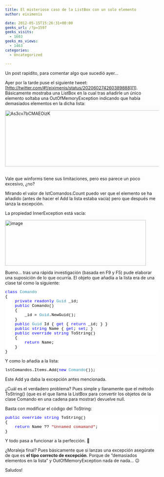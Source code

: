 ```yaml
---
title: El misterioso caso de la ListBox con un solo elemento
author: eiximenis

date: 2012-05-15T15:26:31+00:00
geeks_url: /?p=1597
geeks_visits:
  - 1603
geeks_ms_views:
  - 1463
categories:
  - Uncategorized

---
```

Un post rapidito, para comentar algo que sucedió ayer…

Ayer por la tarde puse el siguiente tweet: [http://twitter.com/#!/eiximenis/status/202060274260389888][1]. Básicamente mostraba una ListBox en la cual tras añadirle un único elemento soltaba una OutOfMemoryException indicando que había demasiados elementos en la dicha lista:

[<img style="border-right-width: 0px; display: inline; border-top-width: 0px; border-bottom-width: 0px; border-left-width: 0px" title="As3cv7bCMAEOizK" border="0" alt="As3cv7bCMAEOizK" src="http://geeks.ms/cfs-file.ashx/__key/CommunityServer.Blogs.Components.WeblogFiles/etomas/As3cv7bCMAEOizK_5F00_thumb_5F00_4BA83636.png" width="506" height="184" />][2]&#160;

Vale que winforms tiene sus limitaciones, pero eso parece un poco excesivo, ¿no?

Mirando el valor de lstComandos.Count puedo ver que el elemento se ha añadido (antes de hacer el Add la lista estaba vacía) pero que después me lanza la excepción.

La propiedad InnerException está vacía:

[<img style="border-right-width: 0px; display: inline; border-top-width: 0px; border-bottom-width: 0px; border-left-width: 0px" title="image" border="0" alt="image" src="http://geeks.ms/cfs-file.ashx/__key/CommunityServer.Blogs.Components.WeblogFiles/etomas/image_5F00_thumb_5F00_6C51908C.png" width="461" height="149" />][3] 

Bueno… tras una rápida investigación (basada en F9 y F5) pude elaborar una suposición de lo que ocurría. El objeto que añadía a la lista era de una clase tal como la siguiente:

<div style="font-family: courier new; background: white; color: black; font-size: 10pt">
  <p style="margin: 0px">
    <span style="color: blue">class</span> <span style="color: #2b91af">Comando</span>
  </p>
  
  <p style="margin: 0px">
    {
  </p>
  
  <p style="margin: 0px">
    &#160;&#160;&#160; <span style="color: blue">private</span> <span style="color: blue">readonly</span> <span style="color: #2b91af">Guid</span> _id;
  </p>
  
  <p style="margin: 0px">
    &#160;&#160;&#160; <span style="color: blue">public</span> Comando()
  </p>
  
  <p style="margin: 0px">
    &#160;&#160;&#160; {
  </p>
  
  <p style="margin: 0px">
    &#160;&#160;&#160;&#160;&#160;&#160;&#160; _id = <span style="color: #2b91af">Guid</span>.NewGuid();
  </p>
  
  <p style="margin: 0px">
    &#160;&#160;&#160; }
  </p>
  
  <p style="margin: 0px">
    &#160;&#160;&#160; <span style="color: blue">public</span> <span style="color: #2b91af">Guid</span> Id { <span style="color: blue">get</span> { <span style="color: blue">return</span> _id; } }
  </p>
  
  <p style="margin: 0px">
    &#160;&#160;&#160; <span style="color: blue">public</span> <span style="color: blue">string</span> Name { <span style="color: blue">get</span>; <span style="color: blue">set</span>; }
  </p>
  
  <p style="margin: 0px">
    &#160;&#160;&#160; <span style="color: blue">public</span> <span style="color: blue">override</span> <span style="color: blue">string</span> ToString()
  </p>
  
  <p style="margin: 0px">
    &#160;&#160;&#160; {
  </p>
  
  <p style="margin: 0px">
    &#160;&#160;&#160;&#160;&#160;&#160;&#160; <span style="color: blue">return</span> Name;
  </p>
  
  <p style="margin: 0px">
    &#160;&#160;&#160; }
  </p>
  
  <p style="margin: 0px">
    }
  </p></p>
</div>

Y como lo añadia a la lista:

<div style="font-family: courier new; background: white; color: black; font-size: 10pt">
  <p style="margin: 0px">
    lstComandos.Items.Add(<span style="color: blue">new</span> <span style="color: #2b91af">Comando</span>());
  </p></p>
</div>

Este Add ya daba la excepción antes mencionada.

¿Cuál es el verdadero problema? Pues simple y llanamente que el método ToString() (que es el que llama la ListBox para convertir los objetos de la clase Comando en una cadena para mostrar) devuelve null.

Basta con modificar el código del ToString:

<div style="font-family: courier new; background: white; color: black; font-size: 10pt">
  <p style="margin: 0px">
    <span style="color: blue">public</span> <span style="color: blue">override</span> <span style="color: blue">string</span> ToString()
  </p>
  
  <p style="margin: 0px">
    {
  </p>
  
  <p style="margin: 0px">
    &#160;&#160;&#160; <span style="color: blue">return</span> Name ?? <span style="color: #a31515">"Unnamed comamand"</span>;
  </p>
  
  <p style="margin: 0px">
    }
  </p></p>
</div>

Y todo pasa a funcionar a la perfección. 🙂

¿Moraleja final? Pues básicamente que si lanzas una excepción asegúrate de que es **el tipo correcto de excepción**. Porque de “demasiados elementos en la lista” y OutOfMemoryException nada de nada… 😉

Saludos!

 [1]: http://twitter.com/#!/eiximenis/status/202060274260389888 "http://twitter.com/#!/eiximenis/status/202060274260389888"
 [2]: http://geeks.ms/cfs-file.ashx/__key/CommunityServer.Blogs.Components.WeblogFiles/etomas/As3cv7bCMAEOizK_5F00_533114F2.png
 [3]: http://geeks.ms/cfs-file.ashx/__key/CommunityServer.Blogs.Components.WeblogFiles/etomas/image_5F00_56681E3C.png